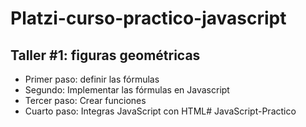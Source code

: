 # Platzi-curso-practico-javascript

## Taller #1: figuras geométricas

- Primer paso: definir las fórmulas
- Segundo: Implementar las fórmulas en Javascript
- Tercer paso: Crear funciones
- Cuarto paso: Integras JavaScript con HTML# JavaScript-Practico
